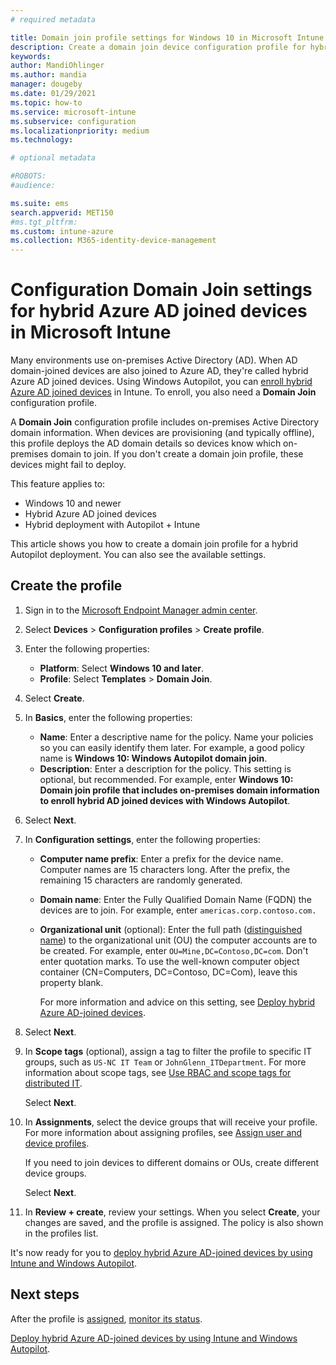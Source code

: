 ```yaml
---
# required metadata

title: Domain join profile settings for Windows 10 in Microsoft Intune
description: Create a domain join device configuration profile for hybrid Azure AD joined devices. Use this profile to deploy on-premises Active Directory domain information to devices provisioned with Windows Autopilot and Microsoft Intune.
keywords:
author: MandiOhlinger
ms.author: mandia
manager: dougeby
ms.date: 01/29/2021
ms.topic: how-to
ms.service: microsoft-intune
ms.subservice: configuration
ms.localizationpriority: medium
ms.technology:

# optional metadata

#ROBOTS:
#audience:

ms.suite: ems
search.appverid: MET150
#ms.tgt_pltfrm:
ms.custom: intune-azure
ms.collection: M365-identity-device-management
---
```


# Configuration Domain Join settings for hybrid Azure AD joined devices in Microsoft Intune

Many environments use on-premises Active Directory (AD). When AD domain-joined devices are also joined to Azure AD, they're called hybrid Azure AD joined devices. Using Windows Autopilot, you can [enroll hybrid Azure AD joined devices](../../autopilot/windows-autopilot-hybrid.md) in Intune. To enroll, you also need a **Domain Join** configuration profile.

A **Domain Join** configuration profile includes on-premises Active Directory domain information. When devices are provisioning (and typically offline), this profile deploys the AD domain details so devices know which on-premises domain to join. If you don't create a domain join profile, these devices might fail to deploy.

This feature applies to:

- Windows 10 and newer
- Hybrid Azure AD joined devices
- Hybrid deployment with Autopilot + Intune

This article shows you how to create a domain join profile for a hybrid Autopilot deployment. You can also see the available settings.

## Create the profile

1. Sign in to the [Microsoft Endpoint Manager admin center](https://go.microsoft.com/fwlink/?linkid=2109431).
2. Select **Devices** > **Configuration profiles** > **Create profile**.
3. Enter the following properties:

    - **Platform**: Select **Windows 10 and later**.
    - **Profile**: Select **Templates** > **Domain Join**.

4. Select **Create**.
5. In **Basics**, enter the following properties:

    - **Name**: Enter a descriptive name for the policy. Name your policies so you can easily identify them later. For example, a good policy name is **Windows 10: Windows Autopilot domain join**.
    - **Description**: Enter a description for the policy. This setting is optional, but recommended. For example, enter **Windows 10: Domain join profile that includes on-premises domain information to enroll hybrid AD joined devices with Windows Autopilot**.

6. Select **Next**.
7. In **Configuration settings**, enter the following properties:

    - **Computer name prefix**: Enter a prefix for the device name. Computer names are 15 characters long. After the prefix, the remaining 15 characters are randomly generated.
    - **Domain name**: Enter the Fully Qualified Domain Name (FQDN) the devices are to join. For example, enter `americas.corp.contoso.com.`
    - **Organizational unit** (optional): Enter the full path ([distinguished name](/windows/win32/ad/object-names-and-identities#distinguished-name)) to the organizational unit (OU) the computer accounts are to be created. For example, enter `OU=Mine,DC=Contoso,DC=com`. Don't enter quotation marks. To use the well-known computer object container (CN=Computers, DC=Contoso, DC=Com), leave this property blank.

      For more information and advice on this setting, see [Deploy hybrid Azure AD-joined devices](../../autopilot/windows-autopilot-hybrid.md).

8. Select **Next**.

9. In **Scope tags** (optional), assign a tag to filter the profile to specific IT groups, such as `US-NC IT Team` or `JohnGlenn_ITDepartment`. For more information about scope tags, see [Use RBAC and scope tags for distributed IT](../fundamentals/scope-tags.md).

    Select **Next**.

10. In **Assignments**, select the device groups that will receive your profile. For more information about assigning profiles, see [Assign user and device profiles](device-profile-assign.md).

    If you need to join devices to different domains or OUs, create different device groups.

    Select **Next**.

11. In **Review + create**, review your settings. When you select **Create**, your changes are saved, and the profile is assigned. The policy is also shown in the profiles list.

It's now ready for you to [deploy hybrid Azure AD-joined devices by using Intune and Windows Autopilot](../../autopilot/windows-autopilot-hybrid.md).

## Next steps

After the profile is [assigned](device-profile-assign.md), [monitor its status](device-profile-monitor.md).

[Deploy hybrid Azure AD-joined devices by using Intune and Windows Autopilot](../../autopilot/windows-autopilot-hybrid.md).
